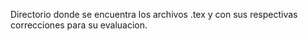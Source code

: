 Directorio donde se encuentra los archivos .tex y con sus respectivas
correcciones para su evaluacion.
